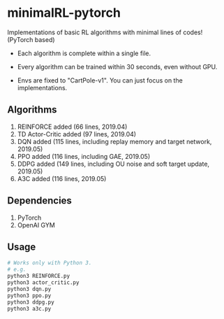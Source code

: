 # minimalRL-pytorch

Implementations of basic RL algorithms with minimal lines of codes! (PyTorch based)

* Each algorithm is complete within a single file.

* Every algorithm can be trained within 30 seconds, even without GPU.

* Envs are fixed to "CartPole-v1". You can just focus on the implementations.



## Algorithms
1. REINFORCE added (66 lines, 2019.04)
2. TD Actor-Critic added (97 lines, 2019.04)
3. DQN added  (115 lines,  including replay memory and target network, 2019.05)
4. PPO added  (116 lines,  including GAE, 2019.05)
5. DDPG added (149 lines, including OU noise and soft target update, 2019.05)
6. A3C added  (116 lines, 2019.05)


## Dependencies
1. PyTorch
2. OpenAI GYM

## Usage
```bash
# Works only with Python 3.
# e.g.
python3 REINFORCE.py
python3 actor_critic.py
python3 dqn.py
python3 ppo.py
python3 ddpg.py
python3 a3c.py
```
